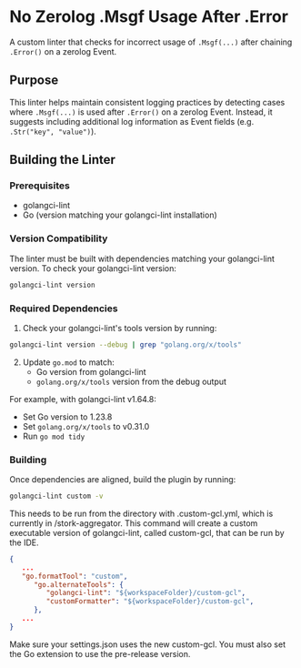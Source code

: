 # No Zerolog .Msgf Usage After .Error

A custom linter that checks for incorrect usage of `.Msgf(...)` after chaining `.Error()` on a zerolog Event.

## Purpose

This linter helps maintain consistent logging practices by detecting cases where `.Msgf(...)` is used after `.Error()` on a zerolog Event. Instead, it suggests including additional log information as Event fields (e.g. `.Str("key", "value")`).

## Building the Linter

### Prerequisites
- golangci-lint
- Go (version matching your golangci-lint installation)

### Version Compatibility

The linter must be built with dependencies matching your golangci-lint version. To check your golangci-lint version:

```bash
golangci-lint version
```

### Required Dependencies

1. Check your golangci-lint's tools version by running:
```bash
golangci-lint version --debug | grep "golang.org/x/tools"
```

2. Update `go.mod` to match:
   - Go version from golangci-lint
   - `golang.org/x/tools` version from the debug output

For example, with golangci-lint v1.64.8:
- Set Go version to 1.23.8
- Set `golang.org/x/tools` to v0.31.0
- Run `go mod tidy`

### Building

Once dependencies are aligned, build the plugin by running:

```bash
golangci-lint custom -v
```

This needs to be run from the directory with .custom-gcl.yml, which is currently in /stork-aggregator. This command will create a custom executable version of golangci-lint, called custom-gcl, that can be run by the IDE. 

```json
{
   ...
   "go.formatTool": "custom",
      "go.alternateTools": {
         "golangci-lint": "${workspaceFolder}/custom-gcl",
         "customFormatter": "${workspaceFolder}/custom-gcl",
      },
   ... 
}
```

Make sure your settings.json uses the new custom-gcl. You must also set the Go extension to use the pre-release version.